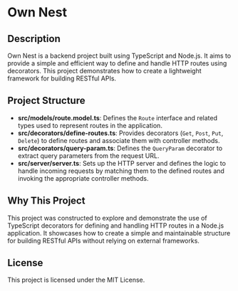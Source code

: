 # Own Nest

## Description

Own Nest is a backend project built using TypeScript and Node.js. It aims to provide a simple and efficient way to define and handle HTTP routes using decorators. This project demonstrates how to create a lightweight framework for building RESTful APIs.

## Project Structure

- **src/models/route.model.ts**: Defines the `Route` interface and related types used to represent routes in the application.
- **src/decorators/define-routes.ts**: Provides decorators (`Get`, `Post`, `Put`, `Delete`) to define routes and associate them with controller methods.
- **src/decorators/query-param.ts**: Defines the `QueryParam` decorator to extract query parameters from the request URL.
- **src/server/server.ts**: Sets up the HTTP server and defines the logic to handle incoming requests by matching them to the defined routes and invoking the appropriate controller methods.

## Why This Project

This project was constructed to explore and demonstrate the use of TypeScript decorators for defining and handling HTTP routes in a Node.js application. It showcases how to create a simple and maintainable structure for building RESTful APIs without relying on external frameworks.

## License

This project is licensed under the MIT License.